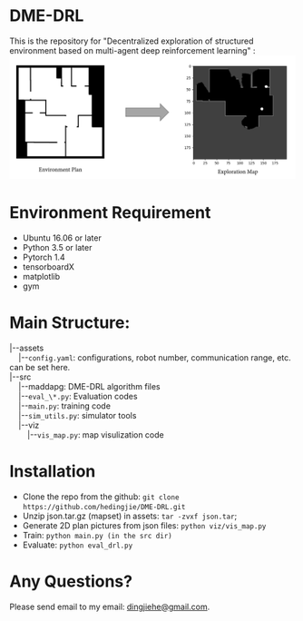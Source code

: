 # DME-DRL
This is the repository for "Decentralized exploration of structured environment based on multi-agent deep reinforcement learning" : 
![demo](/res/demo.png)

# Environment Requirement
- Ubuntu 16.06 or later
- Python 3.5 or later
- Pytorch 1.4
- tensorboardX
- matplotlib
- gym

# Main Structure:
|--assets<br>
&nbsp;&nbsp;&nbsp;&nbsp;|--`config.yaml`: configurations, robot number, communication range, etc. can be set here.<br>
|--src<br>
&nbsp;&nbsp;&nbsp;&nbsp;|--maddapg: DME-DRL algorithm files<br>
&nbsp;&nbsp;&nbsp;&nbsp;|--`eval_\*.py`: Evaluation codes<br>
&nbsp;&nbsp;&nbsp;&nbsp;|--`main.py`: training code<br>
&nbsp;&nbsp;&nbsp;&nbsp;|--`sim_utils.py`: simulator tools<br>
&nbsp;&nbsp;&nbsp;&nbsp;|--viz<br>
&nbsp;&nbsp;&nbsp;&nbsp;&nbsp;&nbsp;&nbsp;&nbsp;|--`vis_map.py`: map visulization code<br>
     

# Installation
- Clone the repo from the github:
`git clone https://github.com/hedingjie/DME-DRL.git`
- Unzip json.tar.gz (mapset) in assets:
`tar -zvxf json.tar`;
- Generate 2D plan pictures from json files:
`python viz/vis_map.py`
- Train: `python main.py (in the src dir)`
- Evaluate: `python eval_drl.py`

# Any Questions?
Please send email to my email: dingjiehe@gmail.com.
